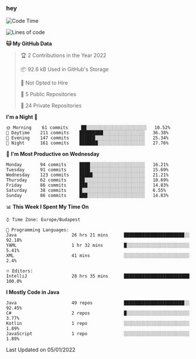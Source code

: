 ### hey

<!--START_SECTION:waka-->
![Code Time](http://img.shields.io/badge/Code%20Time-447%20hrs%2043%20mins-blue)

![Lines of code](https://img.shields.io/badge/From%20Hello%20World%20I%27ve%20Written-440%20Thousand%20lines%20of%20code-blue)

**🐱 My GitHub Data** 

> 🏆 2 Contributions in the Year 2022
 > 
> 📦 92.6 kB Used in GitHub's Storage 
 > 
> 🚫 Not Opted to Hire
 > 
> 📜 5 Public Repositories 
 > 
> 🔑 24 Private Repositories  
 > 
**I'm a Night 🦉** 

```text
🌞 Morning    61 commits     ██░░░░░░░░░░░░░░░░░░░░░░░   10.52% 
🌆 Daytime    211 commits    █████████░░░░░░░░░░░░░░░░   36.38% 
🌃 Evening    147 commits    ██████░░░░░░░░░░░░░░░░░░░   25.34% 
🌙 Night      161 commits    ███████░░░░░░░░░░░░░░░░░░   27.76%

```
📅 **I'm Most Productive on Wednesday** 

```text
Monday       94 commits     ████░░░░░░░░░░░░░░░░░░░░░   16.21% 
Tuesday      91 commits     ████░░░░░░░░░░░░░░░░░░░░░   15.69% 
Wednesday    123 commits    █████░░░░░░░░░░░░░░░░░░░░   21.21% 
Thursday     62 commits     ██░░░░░░░░░░░░░░░░░░░░░░░   10.69% 
Friday       86 commits     ███░░░░░░░░░░░░░░░░░░░░░░   14.83% 
Saturday     38 commits     █░░░░░░░░░░░░░░░░░░░░░░░░   6.55% 
Sunday       86 commits     ███░░░░░░░░░░░░░░░░░░░░░░   14.83%

```


📊 **This Week I Spent My Time On** 

```text
⌚︎ Time Zone: Europe/Budapest

💬 Programming Languages: 
Java                     26 hrs 21 mins      ███████████████████████░░   92.18% 
YAML                     1 hr 32 mins        █░░░░░░░░░░░░░░░░░░░░░░░░   5.41% 
XML                      41 mins             ░░░░░░░░░░░░░░░░░░░░░░░░░   2.4%

🔥 Editors: 
IntelliJ                 28 hrs 35 mins      █████████████████████████   100.0%

```

**I Mostly Code in Java** 

```text
Java                     49 repos            ███████████████████████░░   92.45% 
C#                       2 repos             █░░░░░░░░░░░░░░░░░░░░░░░░   3.77% 
Kotlin                   1 repo              ░░░░░░░░░░░░░░░░░░░░░░░░░   1.89% 
JavaScript               1 repo              ░░░░░░░░░░░░░░░░░░░░░░░░░   1.89%

```



 Last Updated on 05/01/2022
<!--END_SECTION:waka-->
